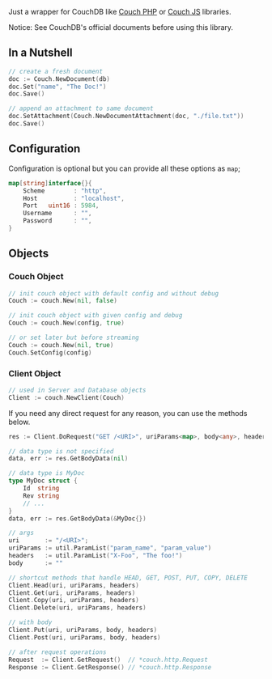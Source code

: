 Just a wrapper for CouchDB like [Couch PHP](//github.com/qeremy/couch) or [Couch JS](//github.com/qeremy/couch-js) libraries.

Notice: See CouchDB's official documents before using this library.

## In a Nutshell
```go
// create a fresh document
doc := Couch.NewDocument(db)
doc.Set("name", "The Doc!")
doc.Save()

// append an attachment to same document
doc.SetAttachment(Couch.NewDocumentAttachment(doc, "./file.txt"))
doc.Save()
```

## Configuration
Configuration is optional but you can provide all these options as `map`;
```go
map[string]interface{}{
    Scheme        : "http",
    Host          : "localhost",
    Port   uint16 : 5984,
    Username      : "",
    Password      : "",
}
```
## Objects

### Couch Object
```go
// init couch object with default config and without debug
Couch := couch.New(nil, false)

// init couch object with given config and debug
Couch := couch.New(config, true)

// or set later but before streaming
Couch := couch.New(nil, true)
Couch.SetConfig(config)
```

### Client Object
```go
// used in Server and Database objects
Client := couch.NewClient(Couch)
```

If you need any direct request for any reason, you can use the methods below.

```go
res := Client.DoRequest("GET /<URI>", uriParams<map>, body<any>, headers<map>)

// data type is not specified
data, err := res.GetBodyData(nil)

// data type is MyDoc
type MyDoc struct {
    Id  string
    Rev string
    // ...
}
data, err := res.GetBodyData(&MyDoc{})

// args
uri       := "/<URI>";
uriParams := util.ParamList("param_name", "param_value")
headers   := util.ParamList("X-Foo", "The foo!")
body      := ""

// shortcut methods that handle HEAD, GET, POST, PUT, COPY, DELETE
Client.Head(uri, uriParams, headers)
Client.Get(uri, uriParams, headers)
Client.Copy(uri, uriParams, headers)
Client.Delete(uri, uriParams, headers)

// with body
Client.Put(uri, uriParams, body, headers)
Client.Post(uri, uriParams, body, headers)

// after request operations
Request  := Client.GetRequest()  // *couch.http.Request
Response := Client.GetResponse() // *couch.http.Response
```
